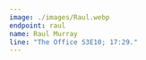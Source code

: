 ```yaml
---
image: ./images/Raul.webp
endpoint: raul
name: Raul Murray
line: "The Office S3E10; 17:29."
---
```

